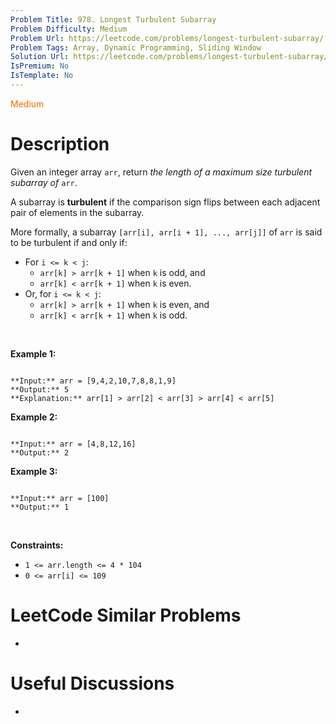 ```yaml
---
Problem Title: 978. Longest Turbulent Subarray
Problem Difficulty: Medium
Problem Url: https://leetcode.com/problems/longest-turbulent-subarray/
Problem Tags: Array, Dynamic Programming, Sliding Window
Solution Url: https://leetcode.com/problems/longest-turbulent-subarray/solution/
IsPremium: No
IsTemplate: No
---
```


<span style="color: rgb(239, 108, 0);">Medium</span>

# Description

Given an integer array `arr`, return *the length of a maximum size turbulent subarray of* `arr`.


A subarray is **turbulent** if the comparison sign flips between each adjacent pair of elements in the subarray.


More formally, a subarray `[arr[i], arr[i + 1], ..., arr[j]]` of `arr` is said to be turbulent if and only if:


* For `i <= k < j`:
	+ `arr[k] > arr[k + 1]` when `k` is odd, and
	+ `arr[k] < arr[k + 1]` when `k` is even.
* Or, for `i <= k < j`:
	+ `arr[k] > arr[k + 1]` when `k` is even, and
	+ `arr[k] < arr[k + 1]` when `k` is odd.


 


**Example 1:**



```

**Input:** arr = [9,4,2,10,7,8,8,1,9]
**Output:** 5
**Explanation:** arr[1] > arr[2] < arr[3] > arr[4] < arr[5]

```

**Example 2:**



```

**Input:** arr = [4,8,12,16]
**Output:** 2

```

**Example 3:**



```

**Input:** arr = [100]
**Output:** 1

```

 


**Constraints:**


* `1 <= arr.length <= 4 * 104`
* `0 <= arr[i] <= 109`




# LeetCode Similar Problems

- []()

# Useful Discussions

- []()

